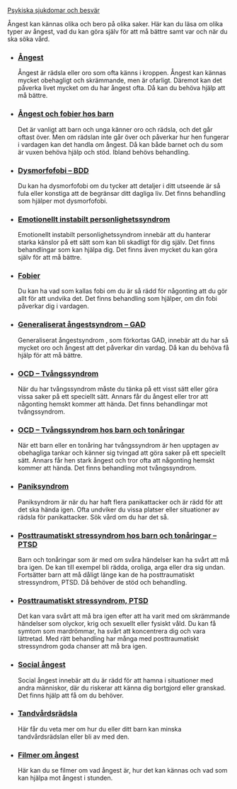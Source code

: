 [Psykiska sjukdomar och besvär](https://www.1177.se/sjukdomar--besvar/psykiska-sjukdomar-och-besvar/)

Ångest kan kännas olika och bero på olika saker. Här kan du läsa om olika typer av ångest, vad du kan göra själv för att må bättre samt var och när du ska söka vård.

*   ### [Ångest](https://www.1177.se/sjukdomar--besvar/psykiska-sjukdomar-och-besvar/angest/angest--starka-kanslor-av-oro/)
    
    Ångest är rädsla eller oro som ofta känns i kroppen. Ångest kan kännas mycket obehagligt och skrämmande, men är ofarligt. Däremot kan det påverka livet mycket om du har ångest ofta. Då kan du behöva hjälp att må bättre.
    
*   ### [Ångest och fobier hos barn](https://www.1177.se/sjukdomar--besvar/psykiska-sjukdomar-och-besvar/angest/angest-och-fobier-hos-barn-och-tonaringar/)
    
    Det är vanligt att barn och unga känner oro och rädsla, och det går oftast över. Men om rädslan inte går över och påverkar hur hen fungerar i vardagen kan det handla om ångest. Då kan både barnet och du som är vuxen behöva hjälp och stöd. Ibland behövs behandling.
    
*   ### [Dysmorfofobi – BDD](https://www.1177.se/sjukdomar--besvar/psykiska-sjukdomar-och-besvar/angest/dysmorfofobi--bdd/)
    
    Du kan ha dysmorfofobi om du tycker att detaljer i ditt utseende är så fula eller konstiga att de begränsar ditt dagliga liv. Det finns behandling som hjälper mot dysmorfofobi.
    
*   ### [Emotionellt instabilt personlighetssyndrom](https://www.1177.se/sjukdomar--besvar/psykiska-sjukdomar-och-besvar/angest/emotionellt-instabilt-personlighetssyndrom--borderline-personlighetssyndrom/)
    
    Emotionellt instabilt personlighetssyndrom innebär att du hanterar starka känslor på ett sätt som kan bli skadligt för dig själv. Det finns behandlingar som kan hjälpa dig. Det finns även mycket du kan göra själv för att må bättre.
    
*   ### [Fobier](https://www.1177.se/sjukdomar--besvar/psykiska-sjukdomar-och-besvar/angest/fobier/)
    
    Du kan ha vad som kallas fobi om du är så rädd för någonting att du gör allt för att undvika det. Det finns behandling som hjälper, om din fobi påverkar dig i vardagen.
    
*   ### [Generaliserat ångestsyndrom – GAD](https://www.1177.se/sjukdomar--besvar/psykiska-sjukdomar-och-besvar/angest/generaliserat-angestsyndrom---gad/)
    
    Generaliserat ångestsyndrom , som förkortas GAD, innebär att du har så mycket oro och ångest att det påverkar din vardag. Då kan du behöva få hjälp för att må bättre.
    
*   ### [OCD – Tvångssyndrom](https://www.1177.se/sjukdomar--besvar/psykiska-sjukdomar-och-besvar/angest/ocd--tvangssyndrom/)
    
    När du har tvångssyndrom måste du tänka på ett visst sätt eller göra vissa saker på ett speciellt sätt. Annars får du ångest eller tror att någonting hemskt kommer att hända. Det finns behandlingar mot tvångssyndrom.
    
*   ### [OCD – Tvångssyndrom hos barn och tonåringar](https://www.1177.se/sjukdomar--besvar/psykiska-sjukdomar-och-besvar/angest/ocd--tvangssyndrom-hos-barn-och-tonaringar/)
    
    När ett barn eller en tonåring har tvångssyndrom är hen upptagen av obehagliga tankar och känner sig tvingad att göra saker på ett speciellt sätt. Annars får hen stark ångest och tror ofta att någonting hemskt kommer att hända. Det finns behandling mot tvångssyndrom.
    
*   ### [Paniksyndrom](https://www.1177.se/sjukdomar--besvar/psykiska-sjukdomar-och-besvar/angest/paniksyndrom/)
    
    Paniksyndrom är när du har haft flera panikattacker och är rädd för att det ska hända igen. Ofta undviker du vissa platser eller situationer av rädsla för panikattacker. Sök vård om du har det så.
    
*   ### [Posttraumatiskt stressyndrom hos barn och tonåringar – PTSD](https://www.1177.se/sjukdomar--besvar/psykiska-sjukdomar-och-besvar/angest/posttraumatiskt-stressyndrom-hos-barn-och-tonaringar/)
    
    Barn och tonåringar som är med om svåra händelser kan ha svårt att må bra igen. De kan till exempel bli rädda, oroliga, arga eller dra sig undan. Fortsätter barn att må dåligt länge kan de ha posttraumatiskt stressyndrom, PTSD. Då behöver de stöd och behandling.
    
*   ### [Posttraumatiskt stressyndrom, PTSD](https://www.1177.se/sjukdomar--besvar/psykiska-sjukdomar-och-besvar/angest/posttraumatiskt-stressyndrom-ptsd/)
    
    Det kan vara svårt att må bra igen efter att ha varit med om skrämmande händelser som olyckor, krig och sexuellt eller fysiskt våld. Du kan få symtom som mardrömmar, ha svårt att koncentrera dig och vara lättretad. Med rätt behandling har många med posttraumatiskt stressyndrom goda chanser att må bra igen.
    
*   ### [Social ångest](https://www.1177.se/sjukdomar--besvar/psykiska-sjukdomar-och-besvar/angest/social-angest/)
    
    Social ångest innebär att du är rädd för att hamna i situationer med andra människor, där du riskerar att känna dig bortgjord eller granskad. Det finns hjälp att få om du behöver.
    
*   ### [Tandvårdsrädsla](https://www.1177.se/sjukdomar--besvar/psykiska-sjukdomar-och-besvar/angest/tandvardsradsla/)
    
    Här får du veta mer om hur du eller ditt barn kan minska tandvårdsrädslan eller bli av med den.
    
*   ### [Filmer om ångest](https://www.1177.se/sjukdomar--besvar/psykiska-sjukdomar-och-besvar/angest/filmer-om-angest/)
    
    Här kan du se filmer om vad ångest är, hur det kan kännas och vad som kan hjälpa mot ångest i stunden.